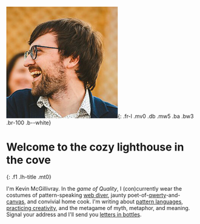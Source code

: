 ![Kevin McGillivray](/img/kevin-alt-4.jpg){: .fr-l .mv0 .db .mw5 .ba .bw3 .br-100 .b--white}

# Welcome to the cozy lighthouse in the cove
{: .f1 .lh-title .mt0}

I'm Kevin McGillivray. In the _game of Quality_, I (con)currently wear the costumes of pattern-speaking [web diver](/code), jaunty poet-of-[qwerty](/writing)-and-[canvas](/sketchbook), and convivial home cook. I'm writing about [pattern languages](https://kmcgillivray.github.io/a-web-pattern-language/), [practicing creativity](https://practicingcreativity.kevinmcgillivray.net/), and the metagame of myth, metaphor, and meaning. Signal your address and I'll send you [letters in bottles](https://tinyletter.com/kmcgillivray).

